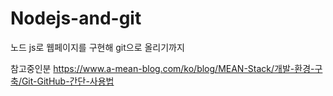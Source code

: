 # Nodejs-and-git
노드 js로 웹페이지를 구현해 git으로 올리기까지

참고중인분
https://www.a-mean-blog.com/ko/blog/MEAN-Stack/개발-환경-구축/Git-GitHub-간단-사용법
